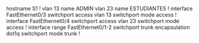 hostname S1
!
vlan 13
 name ADMIN
vlan 23
 name ESTUDIANTES
!
interface FastEthernet0/3
 switchport access vlan 13
 switchport mode access
!
interface FastEthernet0/4
 switchport access vlan 23
 switchport mode access
!
interface range FastEthernet0/1-2
 switchport trunk encapsulation dot1q
 switchport mode trunk
!
